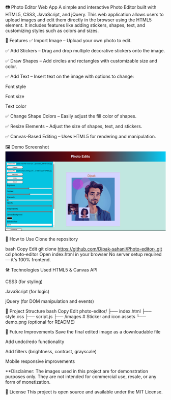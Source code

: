 📷 Photo Editor Web App
A simple and interactive Photo Editor built with HTML5, CSS3, JavaScript, and jQuery. This web application allows users to upload images and edit them directly in the browser using the HTML5 <canvas> element. It includes features like adding stickers, shapes, text, and customizing styles such as colors and sizes.

🌟 Features
✅ Import Image – Upload your own photo to edit.

✅ Add Stickers – Drag and drop multiple decorative stickers onto the image.

✅ Draw Shapes – Add circles and rectangles with customizable size and color.

✅ Add Text – Insert text on the image with options to change:

Font style

Font size

Text color

✅ Change Shape Colors – Easily adjust the fill color of shapes.

✅ Resize Elements – Adjust the size of shapes, text, and stickers.

✅ Canvas-Based Editing – Uses HTML5 <canvas> for rendering and manipulation.

🖼️ Demo Screenshot
![demo](./demo.png)


🚀 How to Use
Clone the repository

bash
Copy
Edit
git clone https://github.com/Dipak-sahani/Photo-editor-.git
cd photo-editor
Open index.html in your browser
No server setup required — it's 100% frontend.

🛠️ Technologies Used
HTML5 & Canvas API

CSS3 (for styling)

JavaScript (for logic)

jQuery (for DOM manipulation and events)

📁 Project Structure
bash
Copy
Edit
photo-editor/
├── index.html
├── style.css
├── script.js
├── /images       # Sticker and icon assets
└── demo.png (optional for README)

📌 Future Improvements
Save the final edited image as a downloadable file

Add undo/redo functionality

Add filters (brightness, contrast, grayscale)

Mobile responsive improvements

**Disclaimer: The images used in this project are for demonstration purposes only. They are not intended for commercial use, resale, or any form of monetization.

📄 License
This project is open source and available under the MIT License.
